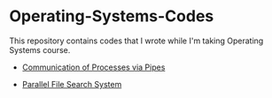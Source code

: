# Operating-Systems-Codes
This repository contains codes that I wrote while I'm taking Operating Systems course.

- [Communication of Processes via Pipes](Communication%20of%20Processes%20via%20Pipes)

- [Parallel File Search System](Parallel%20File%20Search%20System)

